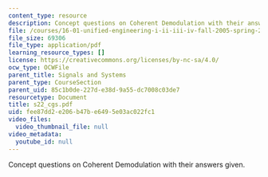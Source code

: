 ```yaml
---
content_type: resource
description: Concept questions on Coherent Demodulation with their answers given.
file: /courses/16-01-unified-engineering-i-ii-iii-iv-fall-2005-spring-2006/fee87dd2e206b47be6495e03ac022fc1_s22_cgs.pdf
file_size: 69306
file_type: application/pdf
learning_resource_types: []
license: https://creativecommons.org/licenses/by-nc-sa/4.0/
ocw_type: OCWFile
parent_title: Signals and Systems
parent_type: CourseSection
parent_uid: 85c1b0de-227d-e38d-9a55-dc7008c03de7
resourcetype: Document
title: s22_cgs.pdf
uid: fee87dd2-e206-b47b-e649-5e03ac022fc1
video_files:
  video_thumbnail_file: null
video_metadata:
  youtube_id: null
---
```

Concept questions on Coherent Demodulation with their answers given.